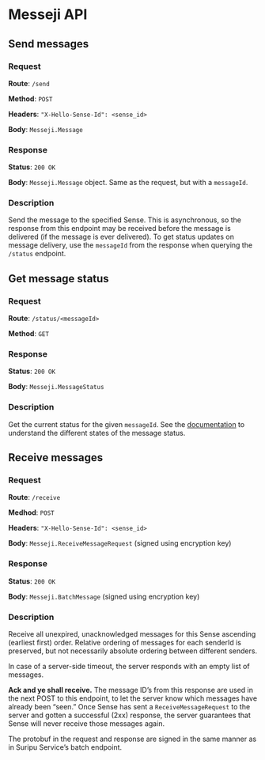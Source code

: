 # Messeji API

## Send messages
### Request
**Route**: `/send`

**Method**: `POST`

**Headers**: `"X-Hello-Sense-Id": <sense_id>`

**Body**: `Messeji.Message`


### Response
**Status**: `200 OK`

**Body**: `Messeji.Message` object. Same as the request, but with a `messageId`.


### Description
Send the message to the specified Sense. This is asynchronous, so the response from this endpoint
may be received before the message is delivered (if the message is ever delivered).
To get status updates on message delivery, use the `messageId` from the response
when querying the `/status` endpoint.


## Get message status
### Request
**Route**: `/status/<messageId>`

**Method**: `GET`


### Response
**Status**: `200 OK`

**Body**: `Messeji.MessageStatus`


### Description
Get the current status for the given `messageId`. See the [documentation](https://github.com/hello/proto/tree/master/messeji)
to understand the different states of the message status.


## Receive messages
### Request
**Route**: `/receive`

**Medhod**: `POST`

**Headers**: `"X-Hello-Sense-Id": <sense_id>`

**Body**: `Messeji.ReceiveMessageRequest` (signed using encryption key)


### Response
**Status**: `200 OK`

**Body**: `Messeji.BatchMessage` (signed using encryption key)


### Description
Receive all unexpired, unacknowledged messages for this Sense ascending (earliest first) order. Relative ordering of messages for each senderId is preserved, but not necessarily absolute ordering between different senders.

In case of a server-side timeout, the server responds with an empty list of messages.

**Ack and ye shall receive.** The message ID’s from this response are used in the next POST to this endpoint, to let the server know which messages have already been “seen.” Once Sense has sent a `ReceiveMessageRequest` to the server and gotten a successful (2xx) response, the server guarantees that Sense will never receive those messages again.

The protobuf in the request and response are signed in the same manner as in Suripu Service’s batch endpoint.
